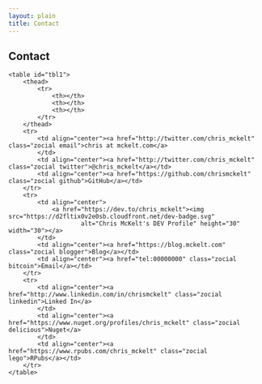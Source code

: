 ```yaml
---
layout: plain
title: Contact
---
```

## Contact
<div>
    <link rel="stylesheet" href="https://cdnjs.cloudflare.com/ajax/libs/css-social-buttons/1.3.0/css/zocial.css"
        integrity="sha256-g4vWW6AWJCUHC8m5UorUQcwX/a6Qge0afGGHRN8OrWA=" crossorigin="anonymous" />

    <table id="tbl1">
        <thead>
            <tr>
                <th></th>
                <th></th>
                <th></th>
            </tr>
        </thead>
        <tr>
            <td align="center"><a href="http://twitter.com/chris_mckelt" class="zocial email">chris at mckelt.com</a>
            </td>
            <td align="center"><a href="http://twitter.com/chris_mckelt" class="zocial twitter">@chris_mckelt</a></td>
            <td align="center"><a href="https://github.com/chrismckelt" class="zocial github">GitHub</a></td>
        </tr>
        <tr>
            <td align="center">
                <a href="https://dev.to/chris_mckelt"><img src="https://d2fltix0v2e0sb.cloudfront.net/dev-badge.svg"
                        alt="Chris McKelt's DEV Profile" height="30" width="30"></a>
            </td>
            <td align="center"><a href="https://blog.mckelt.com" class="zocial blogger">Blog</a></td>
            <td align="center"><a href="tel:00000000" class="zocial bitcoin">Email</a></td>
        </tr>
        <tr>
            <td align="center"><a href="http://www.linkedin.com/in/chrismckelt" class="zocial linkedin">Linked In</a>
            </td>
            <td align="center"><a href="https://www.nuget.org/profiles/chris_mckelt" class="zocial delicious">Nuget</a>
            </td>
            <td align="center"><a href="https://www.rpubs.com/chris_mckelt" class="zocial lego">RPubs</a></td>
        </tr>
    </table>
</div>